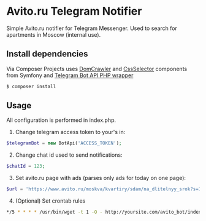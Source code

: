 # Avito.ru Telegram Notifier
Simple Avito.ru notifier for Telegram Messenger. Used to search for apartments in Moscow (internal use).

## Install dependencies

Via Composer
Projects uses [DomCrawler](https://github.com/symfony/dom-crawler) and [CssSelector](https://github.com/symfony/css-selector) components from Symfony and [Telegram Bot API PHP wrapper](https://github.com/TelegramBot/Api)
``` bash
$ composer install
```

## Usage
All configuration is performed in index.php.
1. Change telegram access token to your's in: 
``` php
$telegramBot = new BotApi('ACCESS_TOKEN');
```

2. Change chat id used to send notifications:
``` php
$chatId = 123;
```

3. Set avito.ru page with ads (parses only ads for today on one page):
``` php
$url = 'https://www.avito.ru/moskva/kvartiry/sdam/na_dlitelnyy_srok?s=104&user=1&s_trg=4&metro=115-125&f=550_5703-5704';
```
4. (Optional) Set crontab rules
``` bash
*/5 * * * * /usr/bin/wget -t 1 -O - http://yoursite.com/avito_bot/index.php >/dev/null 2>&1
```
